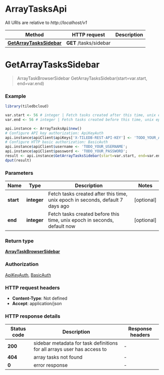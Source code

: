# ArrayTasksApi

All URIs are relative to *http://localhost/v1*

Method | HTTP request | Description
------------- | ------------- | -------------
[**GetArrayTasksSidebar**](ArrayTasksApi.md#GetArrayTasksSidebar) | **GET** /tasks/sidebar | 


# **GetArrayTasksSidebar**
> ArrayTaskBrowserSidebar GetArrayTasksSidebar(start=var.start, end=var.end)



### Example
```R
library(tiledbcloud)

var.start <- 56 # integer | Fetch tasks created after this time, unix epoch in seconds, default 7 days ago
var.end <- 56 # integer | Fetch tasks created before this time, unix epoch in seconds, default now

api.instance <- ArrayTasksApi$new()
# Configure API key authorization: ApiKeyAuth
api.instance$apiClient$apiKeys['X-TILEDB-REST-API-KEY'] <- 'TODO_YOUR_API_KEY';
# Configure HTTP basic authorization: BasicAuth
api.instance$apiClient$username <- 'TODO_YOUR_USERNAME';
api.instance$apiClient$password <- 'TODO_YOUR_PASSWORD';
result <- api.instance$GetArrayTasksSidebar(start=var.start, end=var.end)
dput(result)
```

### Parameters

Name | Type | Description  | Notes
------------- | ------------- | ------------- | -------------
 **start** | **integer**| Fetch tasks created after this time, unix epoch in seconds, default 7 days ago | [optional] 
 **end** | **integer**| Fetch tasks created before this time, unix epoch in seconds, default now | [optional] 

### Return type

[**ArrayTaskBrowserSidebar**](ArrayTaskBrowserSidebar.md)

### Authorization

[ApiKeyAuth](../README.md#ApiKeyAuth), [BasicAuth](../README.md#BasicAuth)

### HTTP request headers

 - **Content-Type**: Not defined
 - **Accept**: application/json

### HTTP response details
| Status code | Description | Response headers |
|-------------|-------------|------------------|
| **200** | sidebar metadata for task definitions for all arrays user has access to |  -  |
| **404** | array tasks not found |  -  |
| **0** | error response |  -  |


